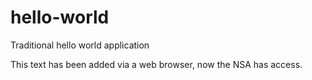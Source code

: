 # hello-world
Traditional hello world application

This text has been added via a web browser, now the NSA has access.
